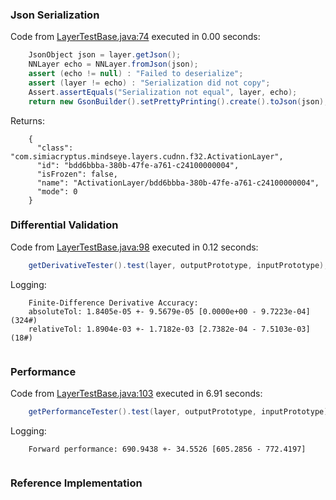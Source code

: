 ### Json Serialization
Code from [LayerTestBase.java:74](../../../../../../../../../MindsEye/src/test/java/com/simiacryptus/mindseye/layers/LayerTestBase.java#L74) executed in 0.00 seconds: 
```java
    JsonObject json = layer.getJson();
    NNLayer echo = NNLayer.fromJson(json);
    assert (echo != null) : "Failed to deserialize";
    assert (layer != echo) : "Serialization did not copy";
    Assert.assertEquals("Serialization not equal", layer, echo);
    return new GsonBuilder().setPrettyPrinting().create().toJson(json);
```

Returns: 

```
    {
      "class": "com.simiacryptus.mindseye.layers.cudnn.f32.ActivationLayer",
      "id": "bdd6bbba-380b-47fe-a761-c24100000004",
      "isFrozen": false,
      "name": "ActivationLayer/bdd6bbba-380b-47fe-a761-c24100000004",
      "mode": 0
    }
```



### Differential Validation
Code from [LayerTestBase.java:98](../../../../../../../../../MindsEye/src/test/java/com/simiacryptus/mindseye/layers/LayerTestBase.java#L98) executed in 0.12 seconds: 
```java
    getDerivativeTester().test(layer, outputPrototype, inputPrototype);
```
Logging: 
```
    Finite-Difference Derivative Accuracy:
    absoluteTol: 1.8405e-05 +- 9.5679e-05 [0.0000e+00 - 9.7223e-04] (324#)
    relativeTol: 1.8904e-03 +- 1.7182e-03 [2.7382e-04 - 7.5103e-03] (18#)
    
```

### Performance
Code from [LayerTestBase.java:103](../../../../../../../../../MindsEye/src/test/java/com/simiacryptus/mindseye/layers/LayerTestBase.java#L103) executed in 6.91 seconds: 
```java
    getPerformanceTester().test(layer, outputPrototype, inputPrototype);
```
Logging: 
```
    Forward performance: 690.9438 +- 34.5526 [605.2856 - 772.4197]
    
```

### Reference Implementation
